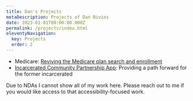 ```yaml
---
title: Dan's Projects
metaDescription: Projects of Dan Bivins
date: 2023-01-01T00:00:00.000Z
permalink: /projects/index.html
eleventyNavigation:
  key: Projects
  order: 2
---
```


- Medicare: [Reviving the Medicare plan search and enrollment](/projects/mgov/) 
- [Incarcerated Community Partnership App](/projects/partner/):  Providing a path forward for the former incarcerated

Due to NDAs I cannot show all of my work here. Please reach out to me if you would like access to that accessibility-focused work.